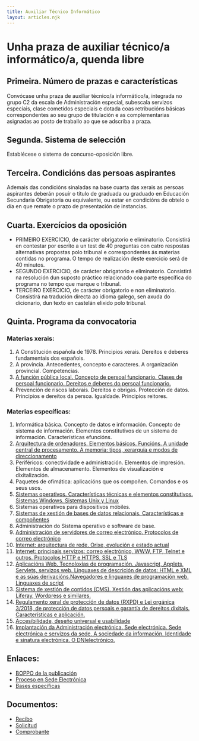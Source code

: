 ```yaml
---
title: Auxiliar Técnico Informático
layout: articles.njk
---
```


# Unha praza de auxiliar técnico/a informático/a, quenda libre

## Primeira. Número de prazas e características

Convócase unha praza de auxiliar técnico/a informático/a, integrada no grupo C2 da escala de Administración especial, subescala servizos especiais, clase cometidos especiais e dotada coas retribucións básicas correspondentes ao seu grupo de titulación e as complementarias asignadas ao posto de traballo ao que se adscriba a praza.

## Segunda. Sistema de selección

Establécese o sistema de concurso-oposición libre.

## Terceira. Condicións das persoas aspirantes

Ademais das condicións sinaladas na base cuarta das xerais as persoas aspirantes deberán posuír o título de graduada ou graduado en Educación Secundaria Obrigatoria ou equivalente, ou estar en condicións de obtelo o día en que remate o prazo de presentación de instancias.

## Cuarta. Exercícios da oposición

- PRIMEIRO EXERCICIO, de carácter obrigatorio e eliminatorio. Consistirá en contestar por escrito a un test de 40 preguntas con catro respostas alternativas propostas polo tribunal e correspondentes ás materias contidas no programa. O tempo de realización deste exercicio será de 40 minutos.
- SEGUNDO EXERCICIO, de carácter obrigatorio e eliminatorio. Consistirá na resolución dun suposto práctico relacionado coa parte específica do programa no tempo que marque o tribunal.
- TERCEIRO EXERCICIO, de carácter obrigatorio e non eliminatorio. Consistirá na tradución directa ao idioma galego, sen axuda do dicionario, dun texto en castelán elixido polo tribunal.

## Quinta. Programa da convocatoria

### Materias xerais:

1. A Constitución española de 1978. Principios xerais. Dereitos e deberes fundamentais dos españois.
2. A provincia. Antecedentes, concepto e caracteres. A organización provincial. Competencias.
3. [A función pública local. Concepto de persoal funcionario. Clases de persoal funcionario. Dereitos e deberes do persoal funcionario.](/articles/ley_funcionariado)
4. Prevención de riscos laborais. Dereitos e obrigas. Protección de datos. Principios e dereitos da persoa. Igualdade. Principios reitores.

### Materias específicas:

1. Informática básica. Concepto de datos e información. Concepto de sistema de información. Elementos constitutivos de un sistema de información. Características efuncións.
2. [Arquitectura de ordenadores. Elementos básicos. Funcións. A unidade central de procesamento. A memoria: tipos, xerarquía e modos de direccionamento](/articles/arquitectura_pc)
3. Periféricos: conectividade e administración. Elementos de impresión. Elementos de almacenamento. Elementos de visualización e dixitalización.
4. Paquetes de ofimática: aplicacións que os compoñen. Comandos e os seus usos.
5. [Sistemas operativos. Características técnicas e elementos constitutivos. Sistemas Windows. Sistemas Unix y Linux](/articles/sistemas_operativos)
6. Sistemas operativos para dispositivos móbiles.
7. [Sistemas de xestión de bases de datos relacionais. Características e compoñentes](/articles/bbdd_relacional)
8. Administración do Sistema operativo e software de base.
9. [Administración de servidores de correo electrónico. Protocolos de correo electrónico](/articles/email)
10. [Internet: arquitectura de rede. Orixe, evolución e estado actual](/articles/internet_arquitectura)
11. [Internet: principais servizos: correo electrónico, WWW, FTP, Telnet e outros. Protocolos HTTP e HTTPS, SSL e TLS](/articles/internet_servicios)
12. [Aplicacións Web. Tecnoloxías de programación. Javascript, Applets, Servlets, servizos web. Linguaxes de descrición de datos: HTML e XML e as súas derivacións.Navegadores e linguaxes de programación web. Linguaxes de script](/articles/aplicaciones_web)
13. [Sistema de xestión de contidos (CMS). Xestión das aplicacións web: Liferay, Wordpress e similares.](/articles/cms)
14. [Regulamento xeral de protección de datos (RXPD) e Lei orgánica 3/2018, de protección de datos persoais e garantía de dereitos dixitais. Características e aplicación.](/articles/proteccion_datos)
15. [Accesibilidade, deseño universal e usabilidade](/articles/accesibilidad)
16. [Implantación da Administración electrónica. Sede electrónica. Sede electrónica e servizos da sede. A sociedade da información. Identidade e sinatura electrónica. O DNIelectrónico.](/articles/eadministracion)

## Enlaces:

- <a href="https://boppo.depo.gal/web/boppo/detalle/-/boppo/2021/04/06/2021016861" target="_blak">BOPPO de la publicación</a>
- <a href="https://sede.depo.gal/web/public/employment/employment-public-examination.xhtml?idprocedure=91097386&idoposicion=91360144" target="_blank">Proceso en Sede Electrónica</a>
- <a href="https://sede.depo.gal/web/dcsv/78CPOG53OURULEY5" target="_blank">Bases específicas</a>

## Documentos: 

- <a href="docs/pago_tasa.pdf" target="_blak">Recibo</a>
- <a href="docs/Solicitude.pdf" target="_blak">Solicitud</a>
- <a href="docs/REX_WEB2021020982.pdf" target="_blak">Comprobante</a>


